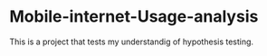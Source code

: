 # Mobile-internet-Usage-analysis
This is a project that tests my understandig of hypothesis testing.

